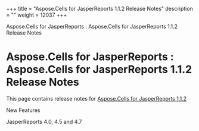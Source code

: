 +++
title = "Aspose.Cells for JasperReports 1.1.2 Release Notes" 
description = "" 
weight = 12037 
+++

Aspose.Cells for JasperReports : Aspose.Cells for JasperReports 1.1.2 Release Notes  

# Aspose.Cells for JasperReports : Aspose.Cells for JasperReports 1.1.2 Release Notes


This page contains release notes for [Aspose.Cells for JasperReports 1.1.2](http://www.aspose.com/downloads/cells/jasperreports/new-releases/aspose.cells-for-jasperreports-1.1.2/)

New Features

JasperReports 4.0, 4.5 and 4.7

